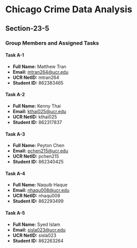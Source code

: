 # Chicago Crime Data Analysis

## Section-23-5

### Group Members and Assigned Tasks

#### Task A-1
- **Full Name:** Matthew Tran
- **Email:** mtran264@ucr.edu
- **UCR NetID:** mtran264
- **Student ID:** 862383465

#### Task A-2
- **Full Name:** Kenny Thai
- **Email:** kthai025@ucr.edu
- **UCR NetID:** kthai025
- **Student ID:** 862317837

#### Task A-3
- **Full Name:** Peyton Chen
- **Email:** pchen215@ucr.edu
- **UCR NetID:** pchen215
- **Student ID:** 862340425

#### Task A-4
- **Full Name:** Naquib Haque
- **Email:** nhaqu008@ucr.edu
- **UCR NetID:** nhaqu008
- **Student ID:** 862293499

#### Task A-5
- **Full Name:** Syed Islam
- **Email:** sisla023@ucr.edu
- **UCR NetID:** sisla023
- **Student ID:** 862263264  